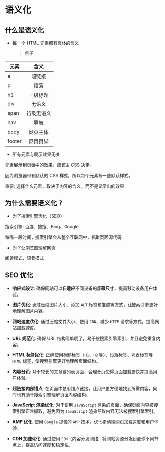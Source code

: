 # 语义化

## 什么是语义化

- 每一个 HTML 元素都有具体的含义
  > 例子

| 元素   |    含义    |
| ------ | :--------: |
| a      |   超链接   |
| p      |    段落    |
| h1     |  一级标题  |
| div    |   无语义   |
| span   | 行级无语义 |
| nav    |    导航    |
| body   |  网页主体  |
| footer |  网页页脚  |

- 所有元素与<span class="cor-tip">展示效果</span>无关

元素展示到页面中的效果，应该由 CSS 决定。

因为浏览器带有默认的 CSS 样式，所以每个元素有一些默认样式。

<span class="cor-wa">重要: 选择什么元素，取决于内容的含义，而不是显示出的效果</span>

## 为什么需要语义化？

- 为了搜索引擎优化（SEO）

搜索引擎: 百度、搜搜、Bing、Google

每隔一段时间，搜索引擎会从整个互联网中，抓取页面源代码

- 为了让浏览器理解网页

阅读模式、语音模式

## SEO 优化

- **响应式设计**: 确保网站可以**自适应**不同设备的**屏幕尺寸**，提高移动设备用户体验。

- **图片优化**: 通过压缩图片大小、添加 `ALT` 标签和描述等方式，让搜索引擎更好地理解图片内容。

- **网站速度优化**: 通过压缩文件大小、使用 `CDN`、减少 `HTTP` 请求等方式，提高网站加载速度。

- **URL 规范化**: 确保 URL 结构简单明了，易于被搜索引擎索引，并且避免重复内容。

- **HTML 标签优化**: 正确使用标题标签（`H1`、`H2` 等）、段落标签、列表标签等 `HTML` 标签，使搜索引擎更好地理解页面结构。

- **内容分页**: 对于较长的文章或列表页面，合理分页使得页面加载更快并提高用户体验。

- **超链接内部锚点**: 在页面中使用锚点链接，让用户更方便地找到所需内容，同时也有助于搜索引擎理解页面内容结构。

- **JavaScript 渲染优化**: 对于使用 `JavaScript` 渲染的页面，确保页面内容被搜索引擎正常抓取，避免因为 `JavaScript` 渲染导致内容无法被搜索引擎索引。

- **AMP 优化**: 使用 `Google` 提供的 `AMP` 技术，优化移动端网页加载速度和用户体验。

- **CDN 加速优化**: 通过使用 `CDN`（内容分发网络）将网站资源分发到全球不同节点上，提高访问速度和稳定性。
